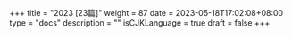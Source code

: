 +++
title = "2023  [23篇]"
weight = 87
date = 2023-05-18T17:02:08+08:00
type = "docs"
description = ""
isCJKLanguage = true
draft = false
+++